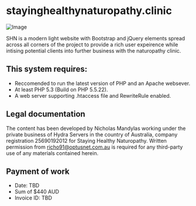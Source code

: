 stayinghealthynaturopathy.clinic
==========
![Image](http://i.imgur.com/rUNVqSd.jpg)

SHN is a modern light website with Bootstrap and jQuery elements spread across all corners of the project to provide a rich user expeirence while intising potential clients into further business with the naturopathy clinic.

This system requires:
---------
   - Reccomended to run the latest version of PHP and an Apache websever.
   - At least PHP 5.3 (Build on PHP 5.5.22).
   - A web server supporting .htaccess file and RewriteRule enabled.

Legal documentation
---------
The content has been developed by Nicholas Mandylas working under the private business of Hydra Servers in the country of Australia, company registration 25690192012 for Staying Healthy Naturopathy. Written permission from richo91@optusnet.com.au is required for any third-party use of any materials contained herein.

Payment of work
---------
 - Date: TBD
 - Sum of $440 AUD
 - Invoice ID: TBD
